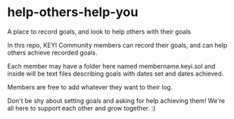 # help-others-help-you
A place to record goals, and look to help others with their goals


In this repo, KEYI Community members can record their goals, and can help others achieve recorded goals.

Each member may have a folder here named membername.keyi.sol and inside will be text files describing goals with dates set and dates achieved. 

Members are free to add whatever they want to their log.

Don't be shy about setting goals and asking for help achieving them! We're all here to support each other and grow together. :)
